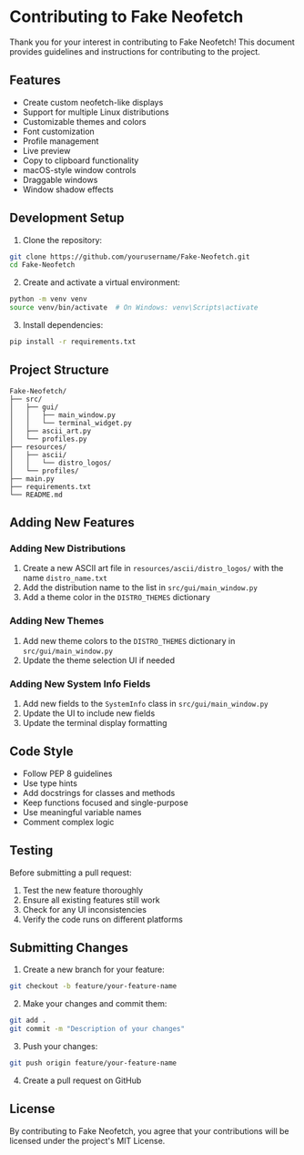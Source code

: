 # Contributing to Fake Neofetch

Thank you for your interest in contributing to Fake Neofetch! This document provides guidelines and instructions for contributing to the project.

## Features

- Create custom neofetch-like displays
- Support for multiple Linux distributions
- Customizable themes and colors
- Font customization
- Profile management
- Live preview
- Copy to clipboard functionality
- macOS-style window controls
- Draggable windows
- Window shadow effects

## Development Setup

1. Clone the repository:
```bash
git clone https://github.com/yourusername/Fake-Neofetch.git
cd Fake-Neofetch
```

2. Create and activate a virtual environment:
```bash
python -m venv venv
source venv/bin/activate  # On Windows: venv\Scripts\activate
```

3. Install dependencies:
```bash
pip install -r requirements.txt
```

## Project Structure

```
Fake-Neofetch/
├── src/
│   ├── gui/
│   │   ├── main_window.py
│   │   └── terminal_widget.py
│   ├── ascii_art.py
│   └── profiles.py
├── resources/
│   ├── ascii/
│   │   └── distro_logos/
│   └── profiles/
├── main.py
├── requirements.txt
└── README.md
```

## Adding New Features

### Adding New Distributions

1. Create a new ASCII art file in `resources/ascii/distro_logos/` with the name `distro_name.txt`
2. Add the distribution name to the list in `src/gui/main_window.py`
3. Add a theme color in the `DISTRO_THEMES` dictionary

### Adding New Themes

1. Add new theme colors to the `DISTRO_THEMES` dictionary in `src/gui/main_window.py`
2. Update the theme selection UI if needed

### Adding New System Info Fields

1. Add new fields to the `SystemInfo` class in `src/gui/main_window.py`
2. Update the UI to include new fields
3. Update the terminal display formatting

## Code Style

- Follow PEP 8 guidelines
- Use type hints
- Add docstrings for classes and methods
- Keep functions focused and single-purpose
- Use meaningful variable names
- Comment complex logic

## Testing

Before submitting a pull request:

1. Test the new feature thoroughly
2. Ensure all existing features still work
3. Check for any UI inconsistencies
4. Verify the code runs on different platforms

## Submitting Changes

1. Create a new branch for your feature:
```bash
git checkout -b feature/your-feature-name
```

2. Make your changes and commit them:
```bash
git add .
git commit -m "Description of your changes"
```

3. Push your changes:
```bash
git push origin feature/your-feature-name
```

4. Create a pull request on GitHub

## License

By contributing to Fake Neofetch, you agree that your contributions will be licensed under the project's MIT License. 